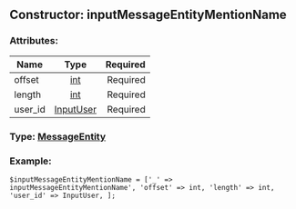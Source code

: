## Constructor: inputMessageEntityMentionName  

### Attributes:

| Name     |    Type       | Required |
|----------|:-------------:|---------:|
|offset|[int](../types/int.md) | Required|
|length|[int](../types/int.md) | Required|
|user\_id|[InputUser](../types/InputUser.md) | Required|



### Type: [MessageEntity](../types/MessageEntity.md)


### Example:

```
$inputMessageEntityMentionName = ['_' => inputMessageEntityMentionName', 'offset' => int, 'length' => int, 'user_id' => InputUser, ];
```